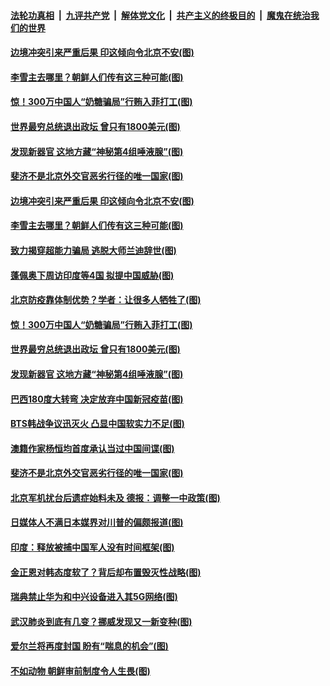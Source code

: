

####  [法轮功真相](../../../../basic/blob/master/README.md?t=10232031) &nbsp;|&nbsp; [九评共产党](../../../../9ping.md/blob/master/README.md?t=10232031) &nbsp;|&nbsp; [解体党文化](../../../../jtdwh.md/blob/master/README.md?t=10232031)  &nbsp;|&nbsp; [共产主义的终极目的](../../../../gczydzjmd.md/blob/master/README.md?t=10232031) &nbsp;|&nbsp; [魔鬼在统治我们的世界](../../../../mgztzwmdsj.md/blob/master/README.md?t=10232031) 

#### [边境冲突引来严重后果 印这倾向令北京不安(图)](../pages/p9/950041.md?t=10232031) 

#### [李雪主去哪里？朝鲜人们传有这三种可能(图)](../pages/p9/950049.md?t=10232031) 

#### [惊！300万中国人“奶糖骗局”行贿入菲打工(图)](../pages/p9/949937.md?t=10232031) 

#### [世界最穷总统退出政坛 曾只有1800美元(图)](../pages/p9/949997.md?t=10232031) 

#### [发现新器官 这地方藏“神秘第4组唾液腺”(图)](../pages/p9/949931.md?t=10232031) 

#### [斐济不是北京外交官恶劣行径的唯一国家(图)](../pages/p9/949918.md?t=10232031) 

#### [边境冲突引来严重后果 印这倾向令北京不安(图)](../pages/p9/950041.md?t=10232031) 

#### [李雪主去哪里？朝鲜人们传有这三种可能(图)](../pages/p9/950049.md?t=10232031) 

#### [致力揭穿超能力骗局 逃脱大师兰迪辞世(图)](../pages/p9/950099.md?t=10232031) 

#### [蓬佩奥下周访印度等4国 拟提中国威胁(图)](../pages/p9/950098.md?t=10232031) 

#### [北京防疫靠体制优势？学者：让很多人牺牲了(图)](../pages/p9/950026.md?t=10232031) 

#### [惊！300万中国人“奶糖骗局”行贿入菲打工(图)](../pages/p9/949937.md?t=10232031) 

#### [世界最穷总统退出政坛 曾只有1800美元(图)](../pages/p9/949997.md?t=10232031) 

#### [发现新器官 这地方藏“神秘第4组唾液腺”(图)](../pages/p9/949931.md?t=10232031) 

#### [巴西180度大转弯 决定放弃中国新冠疫苗(图)](../pages/p9/949992.md?t=10232031) 

#### [BTS韩战争议迅灭火 凸显中国软实力不足(图)](../pages/p9/949950.md?t=10232031) 

#### [澳籍作家杨恒均首度承认当过中国间谍(图)](../pages/p9/949949.md?t=10232031) 

#### [斐济不是北京外交官恶劣行径的唯一国家(图)](../pages/p9/949918.md?t=10232031) 

#### [北京军机扰台后遗症始料未及 德报：调整一中政策(图)](../pages/p9/949826.md?t=10232031) 

#### [日媒体人不满日本媒界对川普的偏颇报道(图)](../pages/p9/949845.md?t=10232031) 

#### [印度：释放被捕中国军人没有时间框架(图)](../pages/p9/949885.md?t=10232031) 

#### [金正恩对韩态度软了？背后却布置毁灭性战略(图)](../pages/p9/949833.md?t=10232031) 

#### [瑞典禁止华为和中兴设备进入其5G网络(图)](../pages/p9/949883.md?t=10232031) 

#### [武汉肺炎到底有几变？挪威发现又一新变种(图)](../pages/p9/949866.md?t=10232031) 

#### [爱尔兰将再度封国 盼有“喘息的机会”(图)](../pages/p9/949832.md?t=10232031) 

#### [不如动物 朝鲜审前制度令人生畏(图)](../pages/p9/949715.md?t=10232031) 

